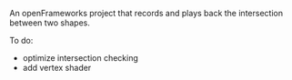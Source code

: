 An openFrameworks project that records and plays back the intersection between two shapes.

To do:
- optimize intersection checking
- add vertex shader
